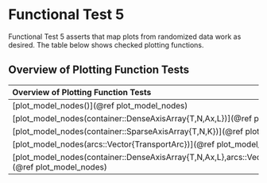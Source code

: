 # Functional Test 5
Functional Test 5 asserts that map plots from randomized data work as desired. 
The table below shows checked plotting functions. 

## Overview of Plotting Function Tests
|Overview of Plotting Function Tests|
|:----- |
|[plot\_model\_nodes()](@ref plot_model_nodes)|
|[plot\_model\_nodes(container::DenseAxisArray{T,N,Ax,L})](@ref plot_model_nodes)|
|[plot\_model\_nodes(container::SparseAxisArray{T,N,K})](@ref plot_model_nodes)|
|[plot\_model\_nodes(arcs::Vector{TransportArc})](@ref plot_model_nodes)|
|[plot\_model\_nodes(container::DenseAxisArray{T,N,Ax,L},arcs::Vector{TransportArc})](@ref plot_model_nodes)|
